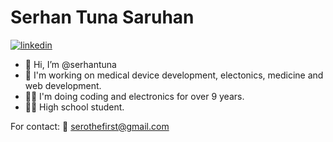 # Serhan Tuna Saruhan

[![linkedin](https://img.shields.io/badge/LinkedIn-0077B5?style=for-the-badge&logo=linkedin&logoColor=white)](https://www.linkedin.com/in/serhan-tuna-saruhan-b428b4309/)

- 👋 Hi, I’m @serhantuna
- 👀 I'm working on medical device development, electonics, medicine and web development.
- 🧑‍💻 I'm doing coding and electronics for over 9 years.
- 👨‍🏫 High school student.

For contact:
📨 serothefirst@gmail.com
